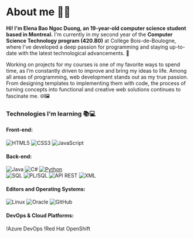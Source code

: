 # About me 👋✨
**Hi! I'm Elena Bao Ngoc Duong, an 19-year-old computer science student based in Montreal.**
I'm currently in my second year of the **Computer Science Technology program (420.B0)** at Collège Bois-de-Boulogne, where I've developed a deep passion for programming and staying up-to-date with the latest technological advancements. 🤖

Working on projects for my courses is one of my favorite ways to spend time, as I’m constantly driven to improve and bring my ideas to life. Among all areas of programming, web development stands out as my true passion. From designing templates to implementing them with code, the process of turning concepts into functional and creative web solutions continues to fascinate me. 🌐🖼️


### Technologies I'm learning 📚💻
#### Front-end:
![HTML5](https://img.shields.io/badge/HTML5-E34F26?style=for-the-badge&logo=html5&logoColor=white)
![CSS3](https://img.shields.io/badge/CSS3-1572B6?style=for-the-badge&logo=css3&logoColor=white)
![JavaScript](https://img.shields.io/badge/JavaScript-F7DF1E?style=for-the-badge&logo=javascript&logoColor=black)

#### Back-end:
![Java](https://img.shields.io/badge/Java-ED8B00?style=for-the-badge&logo=java&logoColor=white)
![C#](https://img.shields.io/badge/C%23-239120?style=for-the-badge&logo=c-sharp&logoColor=white)
[![Python](https://img.shields.io/badge/Python-3776AB?style=for-the-badge&logo=python&logoColor=white)](https://www.python.org)  
![SQL](https://img.shields.io/badge/SQL-4479A1?style=for-the-badge&logo=postgresql&logoColor=white)
![PL/SQL](https://img.shields.io/badge/PL%2FSQL-F80000?style=for-the-badge&logo=oracle&logoColor=white)
![API REST](https://img.shields.io/badge/API_REST-02569B?style=for-the-badge&logo=api&logoColor=white)
![XML](https://img.shields.io/badge/XML-FF6600?style=for-the-badge&logo=xml&logoColor=white)

#### Editors and Operating Systems:
![Linux](https://img.shields.io/badge/Linux-FCC624?style=for-the-badge&logo=linux&logoColor=black)
![Oracle](https://img.shields.io/badge/Oracle-F80000?style=for-the-badge&logo=oracle&logoColor=white)
![GitHub](https://img.shields.io/badge/GitHub-181717?style=for-the-badge&logo=github&logoColor=white)

#### DevOps & Cloud Platforms:
!Azure DevOps
!Red Hat OpenShift
